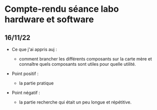 # Compte-rendu séance labo hardware et software

## 16/11/22

- Ce que j'ai appris auj :
  - comment brancher les différents composants sur la carte mère et connaître quels composants sont utiles pour quelle utilité.

- Point positif :  
  - la partie pratique
  
- Point négatif : 
  - la partie recherche qui était un peu longue et répétitive.